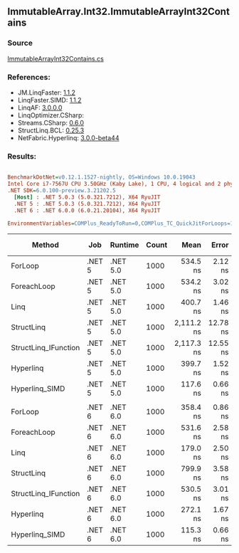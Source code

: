 ﻿## ImmutableArray.Int32.ImmutableArrayInt32Contains

### Source
[ImmutableArrayInt32Contains.cs](../LinqBenchmarks/ImmutableArray/Int32/ImmutableArrayInt32Contains.cs)

### References:
- JM.LinqFaster: [1.1.2](https://www.nuget.org/packages/JM.LinqFaster/1.1.2)
- LinqFaster.SIMD: [1.1.2](https://www.nuget.org/packages/LinqFaster.SIMD/1.0.3)
- LinqAF: [3.0.0.0](https://www.nuget.org/packages/LinqAF/3.0.0.0)
- LinqOptimizer.CSharp: [](https://www.nuget.org/packages/LinqOptimizer.CSharp/)
- Streams.CSharp: [0.6.0](https://www.nuget.org/packages/Streams.CSharp/0.6.0)
- StructLinq.BCL: [0.25.3](https://www.nuget.org/packages/StructLinq.BCL/0.25.3)
- NetFabric.Hyperlinq: [3.0.0-beta44](https://www.nuget.org/packages/NetFabric.Hyperlinq/3.0.0-beta44)

### Results:
``` ini

BenchmarkDotNet=v0.12.1.1527-nightly, OS=Windows 10.0.19043
Intel Core i7-7567U CPU 3.50GHz (Kaby Lake), 1 CPU, 4 logical and 2 physical cores
.NET SDK=6.0.100-preview.3.21202.5
  [Host] : .NET 5.0.3 (5.0.321.7212), X64 RyuJIT
  .NET 5 : .NET 5.0.3 (5.0.321.7212), X64 RyuJIT
  .NET 6 : .NET 6.0.0 (6.0.21.20104), X64 RyuJIT

EnvironmentVariables=COMPlus_ReadyToRun=0,COMPlus_TC_QuickJitForLoops=1,COMPlus_TieredPGO=1  

```
|               Method |    Job |  Runtime | Count |       Mean |    Error |   StdDev | Ratio | RatioSD |  Gen 0 | Gen 1 | Gen 2 | Allocated |
|--------------------- |------- |--------- |------ |-----------:|---------:|---------:|------:|--------:|-------:|------:|------:|----------:|
|              ForLoop | .NET 5 | .NET 5.0 |  1000 |   534.5 ns |  2.12 ns |  1.77 ns |  1.00 |    0.00 |      - |     - |     - |         - |
|          ForeachLoop | .NET 5 | .NET 5.0 |  1000 |   534.2 ns |  3.02 ns |  2.68 ns |  1.00 |    0.00 |      - |     - |     - |         - |
|                 Linq | .NET 5 | .NET 5.0 |  1000 |   400.7 ns |  1.46 ns |  1.30 ns |  0.75 |    0.00 |      - |     - |     - |         - |
|           StructLinq | .NET 5 | .NET 5.0 |  1000 | 2,111.2 ns | 12.78 ns | 10.67 ns |  3.95 |    0.03 | 0.0153 |     - |     - |      32 B |
| StructLinq_IFunction | .NET 5 | .NET 5.0 |  1000 | 2,117.3 ns | 12.55 ns | 11.13 ns |  3.96 |    0.03 |      - |     - |     - |         - |
|            Hyperlinq | .NET 5 | .NET 5.0 |  1000 |   399.7 ns |  1.52 ns |  1.27 ns |  0.75 |    0.00 |      - |     - |     - |         - |
|       Hyperlinq_SIMD | .NET 5 | .NET 5.0 |  1000 |   117.6 ns |  0.66 ns |  0.55 ns |  0.22 |    0.00 |      - |     - |     - |         - |
|                      |        |          |       |            |          |          |       |         |        |       |       |           |
|              ForLoop | .NET 6 | .NET 6.0 |  1000 |   358.4 ns |  0.86 ns |  0.76 ns |  1.00 |    0.00 |      - |     - |     - |         - |
|          ForeachLoop | .NET 6 | .NET 6.0 |  1000 |   531.6 ns |  2.58 ns |  2.16 ns |  1.48 |    0.01 |      - |     - |     - |         - |
|                 Linq | .NET 6 | .NET 6.0 |  1000 |   179.0 ns |  2.50 ns |  2.09 ns |  0.50 |    0.01 |      - |     - |     - |         - |
|           StructLinq | .NET 6 | .NET 6.0 |  1000 |   799.9 ns |  3.58 ns |  3.17 ns |  2.23 |    0.01 | 0.0153 |     - |     - |      32 B |
| StructLinq_IFunction | .NET 6 | .NET 6.0 |  1000 |   530.5 ns |  3.01 ns |  2.52 ns |  1.48 |    0.01 |      - |     - |     - |         - |
|            Hyperlinq | .NET 6 | .NET 6.0 |  1000 |   272.1 ns |  1.67 ns |  1.48 ns |  0.76 |    0.00 |      - |     - |     - |         - |
|       Hyperlinq_SIMD | .NET 6 | .NET 6.0 |  1000 |   115.3 ns |  0.66 ns |  0.59 ns |  0.32 |    0.00 |      - |     - |     - |         - |
